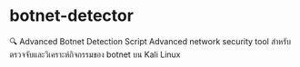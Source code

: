 # botnet-detector

🔍 Advanced Botnet Detection Script
Advanced network security tool สำหรับตรวจจับและวิเคราะห์กิจกรรมของ botnet บน Kali Linux
